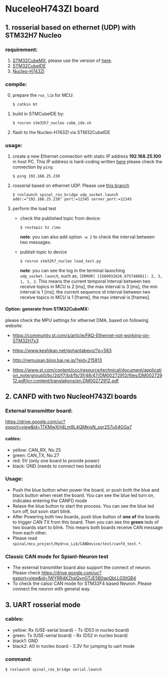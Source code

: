 # NuceleoH743ZI board

## 1. rosserial based on ethernet (UDP) with STM32H7 Nucleo

### requirement:

1. [STM32CubeMX](https://www.st.com/ja/development-tools/stm32cubemx.html), please use the version of [here](https://github.com/tongtybj/aerial_robot/blob/PR/feature/STM32H7_ETH/aerial_robot_nerve/stm32h7_nucleo/stm32h7_nucleo.ioc#L604).
2. [STM32CubeIDE](https://www.st.com/ja/development-tools/stm32cubeide.html)
3. [Nucleo-H743ZI](https://www.st.com/ja/evaluation-tools/nucleo-h743zi.html)

### compile:

0. prepare the `ros_lib` for MCU:

   ```
   $ catkin bt
   ```

1. build in STMCubeIDE by:

   ```
   $ rosrun stm32h7_nucleo cube_ide.sh
   ```

2. flash to the Nucleo-H743ZI via STM32CubeIDE

### usage:

1. create a new Ethernet connection with static IP address **192.168.25.100** in host PC. This IP address is hard-coding written [here](https://github.com/tongtybj/aerial_robot_private/blob/spinal_stm32h7/aerial_robot_nerve/spinal/stm32h7_nucleo/Src/main.cpp#L248)
   please check the connection by `ping`:

   ```
   $ ping 192.168.25.238
   ```

2. rosserial based on ethernet UDP. Please use [this branch](https://github.com/tongtybj/rosserial/tree/spinal)

   ```
   $ roslaunch spinal_ros_bridge udp_socket.launch addr:="192.168.25.238" port:=12345 server_port:=12345
   ```

3. perform the load test

   - check the published topic from device:

      ```
      $ rostopic hz /imu
      ```

      **note**: you can also add option `-w 2` to check the interval between two messages.

   - publish topic to device

      ```
      $ rosrun stm32h7_nucleo load_test.py
      ```

      **note**: you can see the log in the terminal launching `udp_socket.launch`, such as, `[ERROR] [1560932626.875748081]: 2, 3, 1, 1, 2`. This means the current temporal interval between two receive topics in MCU is 2 [ms], the max interval is 3 [ms], the min interval is 1 [ms]; the current sequence id interval between two receive topics in MCU is 1 [frame], the max interval is [frames].


#### Option: generate from STM32CubeMX:
please check the MPU settings for ethernet DMA, based on following website:

- https://community.st.com/s/article/FAQ-Ethernet-not-working-on-STM32H7x3

- https://www.keshikan.net/gohantabeyo/?p=563

- http://nemuisan.blog.bai.ne.jp/?eid=215813

- https://www.st.com/content/ccc/resource/technical/document/application_note/group0/bc/2d/f7/bd/fb/3f/48/47/DM00272912/files/DM00272912.pdf/jcr:content/translations/en.DM00272912.pdf

## 2. CANFD with two NucleoH743ZI boards

### External transmitter board:

https://drive.google.com/uc?export=view&id=1TKMwXH4Lm9L4QMkjgN_sgr2S7u54GGa7

#### cables:

- yellow: CAN_RX, No.25
- green:  CAN_TX, No.27
- red: 5V (only one board to provide power)
- black: GND (needs to connect two boards)


### Usage:


- Push the blue button when power the board, or push both the blue and black button when reset the board. You can see the blue led turn on, indicates entering the CANFD mode
- Relase the blue button to start the process. You can see the blue led turn off, but soon start blink.
- After Powering both two boards, push blue button of **one of** the boards to trigger CAN TX from this board. Then you can see the **green** leds of two boards start to blink. This means both boards receive CAN message from each other.
- Please read `spinal/mcu_project/Hydrus_Lib/CANDevice/test/canfd_test.*`.

### Classic CAN mode for Spianl-Neuron test

- The external transmitter board also support the connect of neuron. Please check https://drive.google.com/uc?export=view&id=1WYRR4KZtqjQvnGTJE5B0apQbLLGStGB4
- To check the calssi CAN mode for STM32F4 based Neuron. Please connect the neuron with general way.


## 3. UART rosserial mode

### cables:

- yellow: Rx (USE-serial board) - Tx (D53 in nucleo board)
- green:  Tx (USE-serial board) - Rx (D52 in nucleo board)
- black1: GND
- black2: A0 in nucleo board - 3.3V for jumping to uart mode

### command:
```
$ roslaunch spinal_ros_bridge serial.launch
```